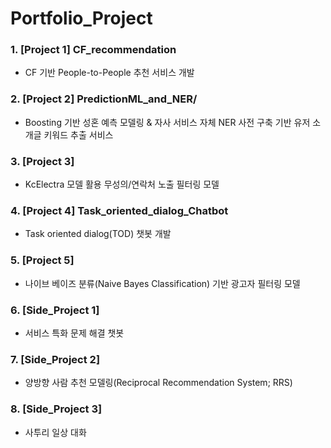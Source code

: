 # Portfolio_Project


### 1. [Project 1] CF_recommendation
  
  - CF 기반 People-to-People 추천 서비스 개발 

### 2. [Project 2] PredictionML_and_NER/
 
  - Boosting 기반 성혼 예측 모델링 & 자사 서비스 자체 NER 사전 구축 기반 유저 소개글 키워드 추출 서비스 

### 3. [Project 3] 

  -  KcElectra 모델 활용 무성의/연락처 노출 필터링 모델
  
### 4. [Project 4] Task_oriented_dialog_Chatbot

  - Task oriented dialog(TOD) 챗봇 개발
  

### 5. [Project 5]

  - 나이브 베이즈 분류(Naive Bayes Classification) 기반 광고자 필터링 모델
  
  
### 6. [Side_Project 1]

  - 서비스 특화 문제 해결 챗봇
  
  
### 7. [Side_Project 2]

  - 양방향 사람 추천 모델링(Reciprocal Recommendation System; RRS)


### 8. [Side_Project 3]

  - 사투리 일상 대화 
  
 
